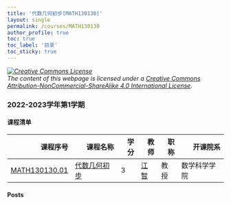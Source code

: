 ```yaml
---
title: '代数几何初步[MATH130130]'
layout: single
permalink: /courses/MATH130130
author_profile: true
toc: true
toc_label: '目录'
toc_sticky: true
---
```



<div class='notice--warning'>
	<p><i><a rel='license' href='http://creativecommons.org/licenses/by-nc-sa/4.0/'><img alt='Creative Commons License' style='border-width:0' src='https://i.creativecommons.org/l/by-nc-sa/4.0/88x31.png' /></a><br /> The content of this webpage is licensed under a <a rel='license' href='http://creativecommons.org/licenses/by-nc-sa/4.0/'>Creative Commons Attribution-NonCommercial-ShareAlike 4.0 International License</a>.</i></p>
</div>

### 2022-2023学年第1学期


#### 课程清单

<div style='text-align: center;' id='MATH130130_2223F'> <table id='MATH130130_2223F_table'>
  <thead>
    <tr style="text-align: right;">
      <th>课程序号</th>
      <th>课程名称</th>
      <th>学分</th>
      <th>教师</th>
      <th>职称</th>
      <th>开课院系</th>
    </tr>
  </thead>
  <tbody>
    <tr>
      <td><a href='https://fdu-math.github.io/courses/class-id/MATH130130-01'>MATH130130.01</a></td>
      <td><a href='https://fdu-math.github.io/courses/MATH130130'>代数几何初步</a></td>
      <td>3</td>
      <td><a href='https://fdu-math.github.io/teachers/江智'>江智</a></td>
      <td>教授</td>
      <td>数学科学学院</td>
    </tr>
  </tbody>
</table></div>

#### Posts

